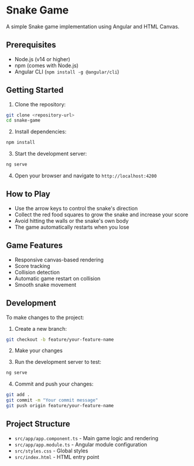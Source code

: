 # Snake Game

A simple Snake game implementation using Angular and HTML Canvas.

## Prerequisites

- Node.js (v14 or higher)
- npm (comes with Node.js)
- Angular CLI (`npm install -g @angular/cli`)

## Getting Started

1. Clone the repository:
```bash
git clone <repository-url>
cd snake-game
```

2. Install dependencies:
```bash
npm install
```

3. Start the development server:
```bash
ng serve
```

4. Open your browser and navigate to `http://localhost:4200`

## How to Play

- Use the arrow keys to control the snake's direction
- Collect the red food squares to grow the snake and increase your score
- Avoid hitting the walls or the snake's own body
- The game automatically restarts when you lose

## Game Features

- Responsive canvas-based rendering
- Score tracking
- Collision detection
- Automatic game restart on collision
- Smooth snake movement

## Development

To make changes to the project:

1. Create a new branch:
```bash
git checkout -b feature/your-feature-name
```

2. Make your changes

3. Run the development server to test:
```bash
ng serve
```

4. Commit and push your changes:
```bash
git add .
git commit -m "Your commit message"
git push origin feature/your-feature-name
```

## Project Structure

- `src/app/app.component.ts` - Main game logic and rendering
- `src/app/app.module.ts` - Angular module configuration
- `src/styles.css` - Global styles
- `src/index.html` - HTML entry point